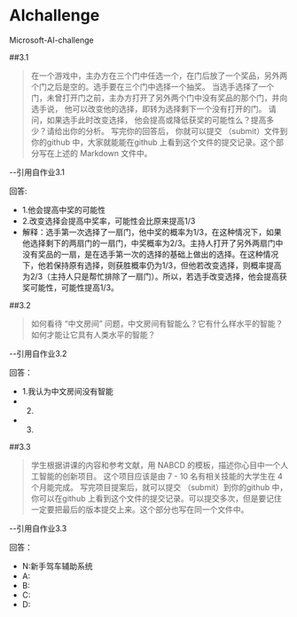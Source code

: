 # AIchallenge
Microsoft-AI-challenge

##3.1
>在一个游戏中，主办方在三个门中任选一个，在门后放了一个奖品，另外两个门之后是空的。选手要在三个门中选择一个抽奖。 当选手选择了一个门，未曾打开门之前，主办方打开了另外两个门中没有奖品的那个门，并向选手说， 他可以改变他的选择，即转为选择剩下一个没有打开的门。 请问，如果选手此时改变选择， 他会提高或降低获奖的可能性么？提高多少？请给出你的分析。 写完你的回答后， 你就可以提交 （submit）文件到你的github 中，大家就能能在github 上看到这个文件的提交记录。这个部分写在上述的 Markdown 文件中。

--引用自作业3.1

回答:
*    1.他会提高中奖的可能性
*    2.改变选择会提高中奖率，可能性会比原来提高1/3
*    解释：选手第一次选择了一扇门，他中奖的概率为1/3，在这种情况下，如果他选择剩下的两扇门的一扇门，中奖概率为2/3。主持人打开了另外两扇门中没有奖品的一扇，是在选手第一次的选择的基础上做出的选择。在这种情况下，他若保持原有选择，则获胜概率仍为1/3，但他若改变选择，则概率提高为2/3（主持人只是帮忙排除了一扇门）。所以，若选手改变选择，他会提高获奖可能性，可能性提高1/3。

##3.2
>如何看待 “中文房间” 问题，中文房间有智能么？它有什么样水平的智能？如何才能让它具有人类水平的智能？

--引用自作业3.2

回答：
*    1.我认为中文房间没有智能
*    2.
*    3.

##3.3
>学生根据讲课的内容和参考文献，用 NABCD 的模板，描述你心目中一个人工智能的创新项目。 这个项目应该是由 7 - 10 名有相关技能的大学生在 4 个月能完成。 写完项目提案后，就可以提交 （submit）到你的github 中，你可以在github 上看到这个文件的提交记录。可以提交多次，但是要记住一定要把最后的版本提交上来。这个部分也写在同一个文件中。

--引用自作业3.3

回答：
*    N:新手驾车辅助系统
*    A:
*    B:
*    C:
*    D:
